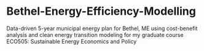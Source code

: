 # Bethel-Energy-Efficiency-Modelling
Data-driven 5-year municipal energy plan for Bethel, ME using cost-benefit analysis and clean energy transition modeling for my graduate course ECO505: Sustainable Energy Economics and Policy
